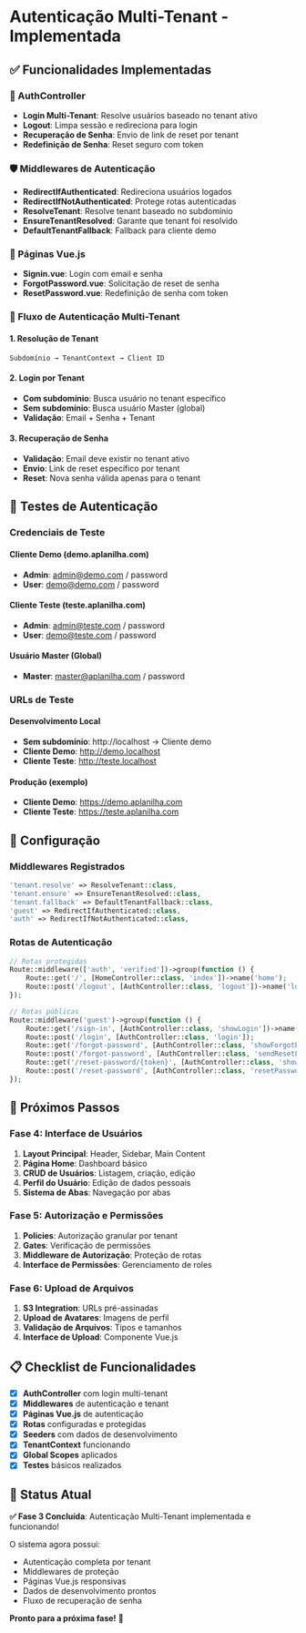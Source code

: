 # Autenticação Multi-Tenant - Implementada

## ✅ Funcionalidades Implementadas

### 🔐 AuthController

-   **Login Multi-Tenant**: Resolve usuários baseado no tenant ativo
-   **Logout**: Limpa sessão e redireciona para login
-   **Recuperação de Senha**: Envio de link de reset por tenant
-   **Redefinição de Senha**: Reset seguro com token

### 🛡️ Middlewares de Autenticação

-   **RedirectIfAuthenticated**: Redireciona usuários logados
-   **RedirectIfNotAuthenticated**: Protege rotas autenticadas
-   **ResolveTenant**: Resolve tenant baseado no subdomínio
-   **EnsureTenantResolved**: Garante que tenant foi resolvido
-   **DefaultTenantFallback**: Fallback para cliente demo

### 🎨 Páginas Vue.js

-   **Signin.vue**: Login com email e senha
-   **ForgotPassword.vue**: Solicitação de reset de senha
-   **ResetPassword.vue**: Redefinição de senha com token

### 🔄 Fluxo de Autenticação Multi-Tenant

#### 1. Resolução de Tenant

```
Subdomínio → TenantContext → Client ID
```

#### 2. Login por Tenant

-   **Com subdomínio**: Busca usuário no tenant específico
-   **Sem subdomínio**: Busca usuário Master (global)
-   **Validação**: Email + Senha + Tenant

#### 3. Recuperação de Senha

-   **Validação**: Email deve existir no tenant ativo
-   **Envio**: Link de reset específico por tenant
-   **Reset**: Nova senha válida apenas para o tenant

## 🧪 Testes de Autenticação

### Credenciais de Teste

#### Cliente Demo (demo.aplanilha.com)

-   **Admin**: admin@demo.com / password
-   **User**: demo@demo.com / password

#### Cliente Teste (teste.aplanilha.com)

-   **Admin**: admin@teste.com / password
-   **User**: demo@teste.com / password

#### Usuário Master (Global)

-   **Master**: master@aplanilha.com / password

### URLs de Teste

#### Desenvolvimento Local

-   **Sem subdomínio**: http://localhost → Cliente demo
-   **Cliente Demo**: http://demo.localhost
-   **Cliente Teste**: http://teste.localhost

#### Produção (exemplo)

-   **Cliente Demo**: https://demo.aplanilha.com
-   **Cliente Teste**: https://teste.aplanilha.com

## 🔧 Configuração

### Middlewares Registrados

```php
'tenant.resolve' => ResolveTenant::class,
'tenant.ensure' => EnsureTenantResolved::class,
'tenant.fallback' => DefaultTenantFallback::class,
'guest' => RedirectIfAuthenticated::class,
'auth' => RedirectIfNotAuthenticated::class,
```

### Rotas de Autenticação

```php
// Rotas protegidas
Route::middleware(['auth', 'verified'])->group(function () {
    Route::get('/', [HomeController::class, 'index'])->name('home');
    Route::post('/logout', [AuthController::class, 'logout'])->name('logout');
});

// Rotas públicas
Route::middleware('guest')->group(function () {
    Route::get('/sign-in', [AuthController::class, 'showLogin'])->name('signin');
    Route::post('/login', [AuthController::class, 'login']);
    Route::get('/forgot-password', [AuthController::class, 'showForgotPassword'])->name('password.request');
    Route::post('/forgot-password', [AuthController::class, 'sendResetLink'])->name('password.email');
    Route::get('/reset-password/{token}', [AuthController::class, 'showResetPassword'])->name('password.reset');
    Route::post('/reset-password', [AuthController::class, 'resetPassword'])->name('password.update');
});
```

## 🚀 Próximos Passos

### Fase 4: Interface de Usuários

1. **Layout Principal**: Header, Sidebar, Main Content
2. **Página Home**: Dashboard básico
3. **CRUD de Usuários**: Listagem, criação, edição
4. **Perfil do Usuário**: Edição de dados pessoais
5. **Sistema de Abas**: Navegação por abas

### Fase 5: Autorização e Permissões

1. **Policies**: Autorização granular por tenant
2. **Gates**: Verificação de permissões
3. **Middleware de Autorização**: Proteção de rotas
4. **Interface de Permissões**: Gerenciamento de roles

### Fase 6: Upload de Arquivos

1. **S3 Integration**: URLs pré-assinadas
2. **Upload de Avatares**: Imagens de perfil
3. **Validação de Arquivos**: Tipos e tamanhos
4. **Interface de Upload**: Componente Vue.js

## 📋 Checklist de Funcionalidades

-   [x] **AuthController** com login multi-tenant
-   [x] **Middlewares** de autenticação e tenant
-   [x] **Páginas Vue.js** de autenticação
-   [x] **Rotas** configuradas e protegidas
-   [x] **Seeders** com dados de desenvolvimento
-   [x] **TenantContext** funcionando
-   [x] **Global Scopes** aplicados
-   [x] **Testes** básicos realizados

## 🎯 Status Atual

**✅ Fase 3 Concluída**: Autenticação Multi-Tenant implementada e funcionando!

O sistema agora possui:

-   Autenticação completa por tenant
-   Middlewares de proteção
-   Páginas Vue.js responsivas
-   Dados de desenvolvimento prontos
-   Fluxo de recuperação de senha

**Pronto para a próxima fase!** 🚀
